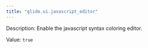 ```yaml
---
title: "glide.ui.javascript_editor"
---
```


Description: Enable the javascript syntax coloring editor.

Value: `true`